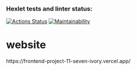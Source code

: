 ### Hexlet tests and linter status:
[![Actions Status](https://github.com/RainbowCake1/frontend-project-11/workflows/hexlet-check/badge.svg)](https://github.com/RainbowCake1/frontend-project-11/actions)
[![Maintainability](https://api.codeclimate.com/v1/badges/f47449943ea3a9c50773/maintainability)](https://codeclimate.com/github/RainbowCake1/frontend-project-11/maintainability)
<h1>website</h1>
https://frontend-project-11-seven-ivory.vercel.app/